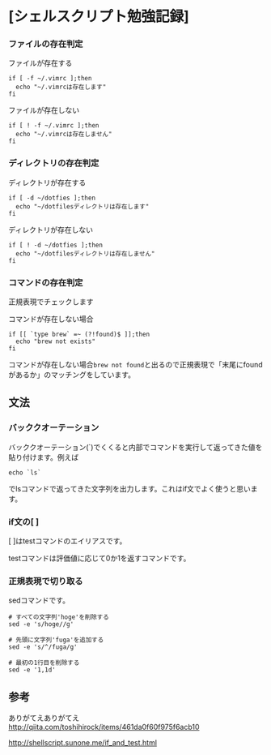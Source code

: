 # [シェルスクリプト勉強記録]

### ファイルの存在判定

ファイルが存在する
```
if [ -f ~/.vimrc ];then
  echo "~/.vimrcは存在します"
fi
```

ファイルが存在しない
```
if [ ! -f ~/.vimrc ];then
  echo "~/.vimrcは存在しません"
fi
```

### ディレクトリの存在判定

ディレクトリが存在する
```
if [ -d ~/dotfies ];then
  echo "~/dotfilesディレクトリは存在します"
fi
```

ディレクトリが存在しない
```
if [ ! -d ~/dotfies ];then
  echo "~/dotfilesディレクトリは存在しません"
fi
```

### コマンドの存在判定

正規表現でチェックします

コマンドが存在しない場合
```
if [[ `type brew` =~ (?!found)$ ]];then
  echo "brew not exists"
fi
```
コマンドが存在しない場合`brew not found`と出るので正規表現で「末尾にfoundがあるか」のマッチングをしています。

## 文法
### バッククオーテーション
バッククオーテーション(\`)でくくると内部でコマンドを実行して返ってきた値を貼り付けます。例えば
```
echo `ls`
```
でlsコマンドで返ってきた文字列を出力します。これはif文でよく使うと思います。

### if文の[ ]
[ ]はtestコマンドのエイリアスです。

testコマンドは評価値に応じて0か1を返すコマンドです。

### 正規表現で切り取る
sedコマンドです。
```
# すべての文字列'hoge'を削除する
sed -e 's/hoge//g'

# 先頭に文字列'fuga'を追加する
sed -e 's/^/fuga/g'

# 最初の1行目を削除する
sed -e '1,1d'
```

## 参考
ありがてえありがてえ
http://qiita.com/toshihirock/items/461da0f60f975f6acb10

http://shellscript.sunone.me/if_and_test.html
